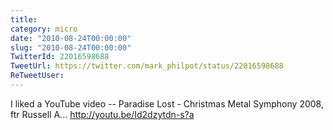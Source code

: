 ```yaml
---
title: 
category: micro
date: "2010-08-24T00:00:00"
slug: "2010-08-24T00:00:00"
TwitterId: 22016598688
TweetUrl: https://twitter.com/mark_philpot/status/22016598688
ReTweetUser: 
---
```


I liked a YouTube video -- Paradise Lost - Christmas Metal Symphony 2008, ftr Russell A... http://youtu.be/Id2dzytdn-s?a